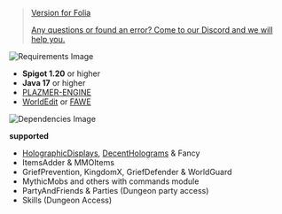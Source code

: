 > [Version for Folia](https://github.com/Euphillya/TheDungeons-Folia)
>
> [Any questions or found an error? Come to our Discord and we will help you.](https://discord.gg/ajnPb3fdKq)

![Requirements Image](https://cdn.modrinth.com/data/cached_images/897fa2e662a207ad66da129d9504a95bafba7efa.png)


- **Spigot 1.20** or higher
- **Java 17** or higher
- [PLAZMER-ENGINE](https://github.com/getplusm/Engine)
- [WorldEdit](https://dev.bukkit.org/projects/worldedit/files) or [FAWE](https://www.spigotmc.org/resources/fastasyncworldedit.13932/)

![Dependencies Image](https://cdn.modrinth.com/data/cached_images/b6856f540de4b4cac918f53326712da0be087b3b.png)

**supported**
- [HolographicDisplays](https://dev.bukkit.org/projects/holographic-displays/files), [DecentHolograms](https://www.spigotmc.org/resources/decentholograms-1-8-1-20-1-papi-support-no-dependencies.96927/) & Fancy
- ItemsAdder & MMOItems
- GriefPrevention, KingdomX, GriefDefender & WorldGuard
- MythicMobs and others with commands module
- PartyAndFriends & Parties (Dungeon party access)
- Skills (Dungeon Access)

